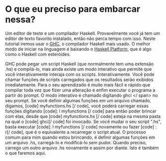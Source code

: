 O que eu preciso para embarcar nessa?
====================================

Um editor de texto e um compilador Haskell. Provavelmente você já tem um editor de texto favorito instalado, então não perca tempo com isso. Neste tutorial iremos usar o <a href="https://www.haskell.org/ghc/" target="_blank">GHC</a>, o compilador Haskell mais usado. O melhor modo de iniciar na linguagem é baixando o <a href="http://hackage.haskell.org/platform/">Haskell Platform</a>, que é algo como o Haskell com esteróides.

GHC pode pegar um script Haskell (que normalmente tem uma extensão .hs) e compilá-lo, mas ainda existe um modo interativo que permite que você interativamente interaja com os scripts. Interativamente. Você pode chamar funções de scripts carregados que os resultados serão exibidos imediatamente. Para o seu aprendizado é muito mais fácil e rápido que compilar toda vez que fizer uma alteração e enfim executar o programa a partir do prompt. O modo interativo é chamado digitando <span class="fixed"> ghci </ span> no seu prompt. Se você definir algumas funções em um arquivo chamado, digamos, [code] myfunctions.hs [/ code], você poderá carregar essas funções digitando [code]: l myfunctions [/ code] para então poder brincar com elas, desde que [code] myfunctions.hs [/ code] esteja na mesma pasta na qual o [code] ghci[/ code] foi invocado. Se você mudar o seu script ".hs", basta executar [code]: l myfunctions [/ code] novamente ou fazer [code] : r[/ code], que é o equivalente a recarregar o script atual. O processo comum para mim quando estou brincando, é definir algumas funções em um arquivo .hs, carregá-lo e modificá-lo sem pudor. Quando preciso, carrego um outro arquivo .hs novamente e assim por diante. Isto é também o que faremos aqui.